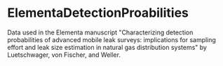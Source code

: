 # ElementaDetectionProabilities
Data used in the Elementa manuscript "Characterizing detection probabilities of advanced mobile leak surveys: implications for sampling effort and leak size estimation in natural gas distribution systems" by Luetschwager, von Fischer, and Weller.
